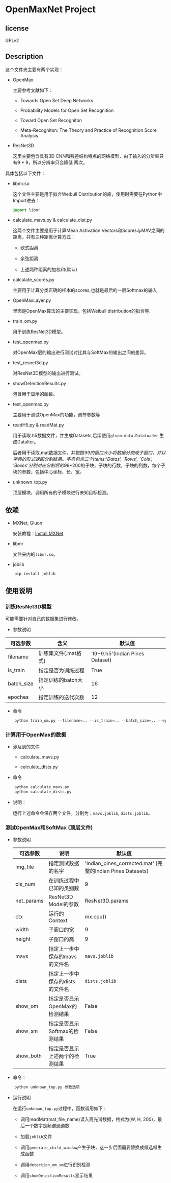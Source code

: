 # OpenMaxNet Project

## license

GPLv2

## Description

这个文件夹主要有两个实现：

* OpenMax

    主要参考文献如下：

  * Towards Open Set Deep Networks
  
  * Probability Models for Open Set Recognition
  
  * Toward Open Set Recogniton
  
  * Meta-Recogniton: The Theory and Practice of Recognition Score Analysis
  
* ResNet3D

  这里主要包含具有3D CNN和残差结构特点的网络模型，由于输入的分辨率只有9 * 9，所以分辨率只会降低
  两次。

具体包括以下文件：

* libmr.so

  这个文件主要是用于拟合Weibull Distribution的库，使用时需要在Python中Import进去：
  
  ```Python
  import libmr
  ```
  
* calculate_mavs.py & calculate_dist.py

  这两个文件主要是用于计算Mean Activation Vectors和Scores与MAV之间的距离，共有三种距离计算方式：
  
  * 欧式距离
  
  * 余弦距离
  
  * 上述两种距离的加权和(默认)
  
* calculate_scores.py

  主要用于计算分类正确的样本的scores,也就是最后的一层Softmax的输入
  
* OpenMaxLayer.py

  里面是OpenMax算法的主要实现，包括Weibull distribution的拟合等.

* train_om.py

  用于训练ResNet3D模型。

* test_openmax.py

  对OpenMax层的输出进行测试对比其与SoftMax的输出之间的差异。

* test_resnet3d.py

  对ResNet3D模型的输出进行测试。

* showDetectionResults.py

  包含用于显示的函数。
  
* test_openmax.py

  主要用于测试OpenMax的功能，调节参数等
  
* readH5.py & readMat.py

  用于读取.h5数据文件，并生成Datasets,后续使用`gluon.data.DataLoader` 生成DataIter。

  后者用于读取.mat数据文件，并按照9*9的窗口大小将数据分割成子窗口，并以字典的形式返回分割结果。字典包含三个Items:'Datas', 'Rows', 'Cols', 'Boxes'分别对应分割后的9*9*200的子块，子块的行数，子块的列数，每个子块的参数，包括中心坐标、长、宽。

* unknown_top.py

  顶层模块，调用所有的子模块进行未知目标检测。
  
## 依赖

* MXNet, Gluon

  安装教程：[Install MXNet](https://mxnet.incubator.apache.org/install/index.html?platform=Linux&language=Python&processor=CPU)

* libmr

  文件夹内的`libmr.so`。

* joblib

```Python
    pip install joblib
```

## 使用说明

### 训练ResNet3D模型

可能需要针对自己的数据集进行修改。

* 参数说明

可选参数   |    含义     |   默认值
 ------ | ------ | ------
filename | 训练集文件(.mat格式)  | 'I9-9.h5'(Indian Pines Dataset)
is_train | 指定是否为训练过程     | True
batch_size | 指定训练的batch大小 | 16
epoches  | 指定训练的迭代次数    | 12

* 命令

```Python
    python train_om.py --filename=.. --is_train=.. --batch_size=.. --epoches=..
```

### 计算用于OpenMax的数据

* 涉及到的文件

  * calculate_mavs.py

  * calculate_dists.py

* 命令

```Python
    python calculate_mavs.py 
    python calculate_dists.py 
```

* 说明：

  运行上述命令会保存两个文件，分别为：`mavs.joblib`, `dists.joblib`。

### 测试OpenMax和SoftMax (顶层文件)

* 参数说明

    可选参数   |    说明    |     默认值
    ------   |  ------    |  ------
  img_file   | 指定测试数据的名字        | 'Indian_pines_corrected.mat' (完整的Indian Pines Datasets)
  cls_num    | 在训练过程中已知的类别数   | 9
  net_params | ResNet3D Model的参数    | ResNet3D.params
  ctx        | 运行的Context           | mx.cpu()
  width      | 子窗口的宽               | 9
  height     | 子窗口的高               | 9
  mavs       | 指定上一步中保存的mavs的文件名   | `mavs.joblib`
  dists      | 指定上一步中保存的dists的文件名  | `dists.joblib`
  show_om    | 指定是否显示OpenMax的检测结果   | False
  show_sm    | 指定是否显示Softmax的检测结果   | False
  show_both  | 指定是否显示上述两个的检测结果   | True

* 命令：

```Python
    python unknown_top.py 参数选项
```

* 运行说明

  在运行`unknown_top.py`过程中，函数调用如下：

  * 调用readMat(mat_file_name)读入高光谱数据，格式为(W, H, 200)，最后一个数字是频谱通道数

  * 加载`joblib`文件

  * 调用`generate_child_window`产生子块，这一步后面需要替换成候选框生成函数

  * 调用`detection_om_sm`进行识别检测

  * 调用`showDetectionResults`显示结果
